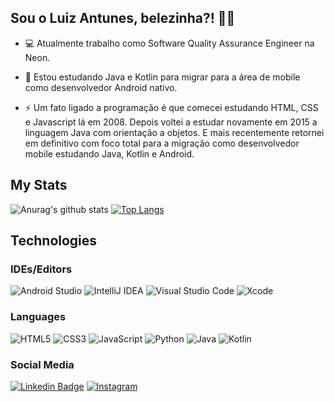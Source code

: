 ## Sou o Luiz Antunes, belezinha?! 👋😄 </br>

- 💻 Atualmente trabalho como Software Quality Assurance Engineer na Neon.

- 🚧 Estou estudando Java e Kotlin para migrar para a área de mobile como desenvolvedor Android nativo.

- ⚡ Um fato ligado a programação é que comecei estudando HTML, CSS e Javascript lá em 2008. Depois voltei a estudar novamente em 2015 a linguagem Java com orientação a objetos. E mais recentemente retornei em definitivo com foco total para a migração como desenvolvedor mobile estudando Java, Kotlin e Android.

## My Stats

![Anurag's github stats](https://github-readme-stats.vercel.app/api?username=luizrantunes&count_private=true&theme=dark&show_icons=true) 
[![Top Langs](https://github-readme-stats.vercel.app/api/top-langs/?username=luizrantunes&layout=compact&theme=dark)](https://github.com/anuraghazra/github-readme-stats)

## Technologies

### IDEs/Editors
![Android Studio](https://img.shields.io/badge/Android%20Studio-3DDC84.svg?style=for-the-badge&logo=android-studio&logoColor=white)
![IntelliJ IDEA](https://img.shields.io/badge/IntelliJIDEA-000000.svg?style=for-the-badge&logo=intellij-idea&logoColor=white)
![Visual Studio Code](https://img.shields.io/badge/Visual%20Studio%20Code-0078d7.svg?style=for-the-badge&logo=visual-studio-code&logoColor=white)
![Xcode](https://img.shields.io/badge/Xcode-007ACC?style=for-the-badge&logo=Xcode&logoColor=white)

### Languages
![HTML5](https://img.shields.io/badge/html5-%23E34F26.svg?style=for-the-badge&logo=html5&logoColor=white)
![CSS3](https://img.shields.io/badge/css3-%231572B6.svg?style=for-the-badge&logo=css3&logoColor=white)
![JavaScript](https://img.shields.io/badge/javascript-%23323330.svg?style=for-the-badge&logo=javascript&logoColor=%23F7DF1E)
![Python](https://img.shields.io/badge/python-3670A0?style=for-the-badge&logo=python&logoColor=ffdd54)
![Java](https://img.shields.io/badge/java-%23ED8B00.svg?style=for-the-badge&logo=java&logoColor=white)
![Kotlin](https://img.shields.io/badge/kotlin-%237F52FF.svg?style=for-the-badge&logo=kotlin&logoColor=white)

### Social Media
[![Linkedin Badge](https://img.shields.io/badge/-LinkedIn-blue?style=for-the-badge&logo=Linkedin&logoColor=white&link=https://www.linkedin.com/in/luizrantunes/)](https://www.linkedin.com/in/luizrantunes/)
[![Instagram](https://img.shields.io/badge/Instagram-%23E4405F.svg?style=for-the-badge&logo=Instagram&logoColor=white&link=https://www.instagram.com/luizrantunes/)](https://www.instagram.com/luizrantunes/)


